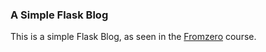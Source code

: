 ### A Simple Flask Blog

This is a simple Flask Blog, as seen in the [Fromzero](https://www.udemy.com/python-flask-course/) course.

